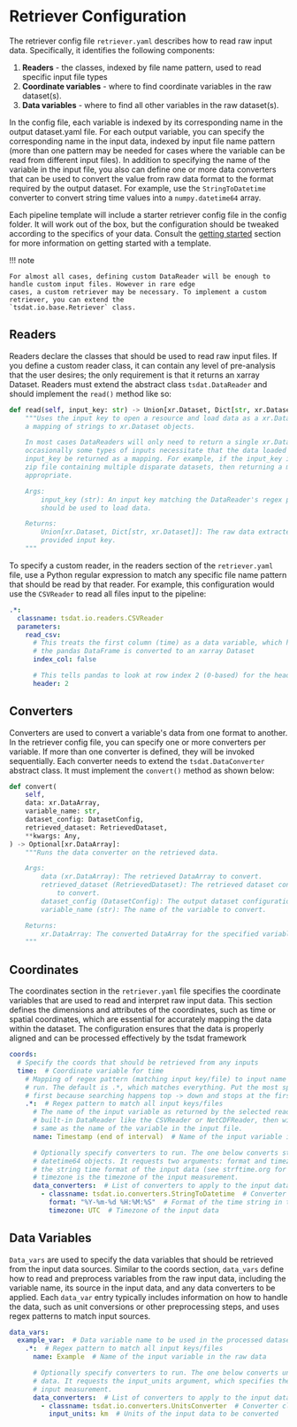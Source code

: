 # Retriever Configuration

The retriever config file `retriever.yaml` describes how to read raw input data. Specifically, it identifies the
following components:

1. **Readers** - the classes, indexed by file name pattern, used to read specific input file types
2. **Coordinate variables** - where to find coordinate variables in the raw dataset(s).
3. **Data variables** - where to find all other variables in the raw dataset(s).

In the config file, each variable is indexed by its corresponding name in the output dataset.yaml file. For each output
variable, you can specify the corresponding name in the input data, indexed by input file name pattern (more than one
pattern may be needed for cases where the variable can be read from different input files). In addition to specifying
the name of the variable in the input file, you also can define one or more data converters that can be used to convert
the value from raw data format to the format required by the output dataset. For example, use the `StringToDatetime`
converter to convert string time values into a `numpy.datetime64` array.

Each pipeline template will include a starter retriever config file in the config folder. It will work out of the box,
but the configuration should be tweaked according to the specifics of your data. Consult the
[getting started](../getting_started.md) section for more information on getting started with a template.

!!! note

    For almost all cases, defining custom DataReader will be enough to handle custom input files. However in rare edge
    cases, a custom retriever may be necessary. To implement a custom retriever, you can extend the
    `tsdat.io.base.Retriever` class.

## Readers

Readers declare the classes that should be used to read raw input files. If you define a custom reader class, it can
contain any level of pre-analysis that the user desires; the only requirement is that it returns an xarray Dataset.
Readers must extend the abstract class `tsdat.DataReader` and should implement the `read()` method like so:

```python
def read(self, input_key: str) -> Union[xr.Dataset, Dict[str, xr.Dataset]]:
    """Uses the input key to open a resource and load data as a xr.Dataset object or as
    a mapping of strings to xr.Dataset objects.

    In most cases DataReaders will only need to return a single xr.Dataset, but
    occasionally some types of inputs necessitate that the data loaded from the
    input_key be returned as a mapping. For example, if the input_key is a path to a
    zip file containing multiple disparate datasets, then returning a mapping is
    appropriate.

    Args:
        input_key (str): An input key matching the DataReader's regex pattern that
        should be used to load data.

    Returns:
        Union[xr.Dataset, Dict[str, xr.Dataset]]: The raw data extracted from the
        provided input key.
    """
```

To specify a custom reader, in the readers section of the `retriever.yaml` file, use a Python regular expression to
match any specific file name pattern that should be read by that reader. For example, this configuration would use the
`CSVReader` to read all files input to the pipeline:

```yaml
.*:
  classname: tsdat.io.readers.CSVReader
  parameters:
    read_csv:
      # This treats the first column (time) as a data variable, which helps for when
      # the pandas DataFrame is converted to an xarray Dataset
      index_col: false

      # This tells pandas to look at row index 2 (0-based) for the header
      header: 2
```

## Converters

Converters are used to convert a variable's data from one format to another. In the retriever config file, you can
specify one or more converters per variable. If more than one converter is defined, they will be invoked sequentially.
Each converter needs to extend the `tsdat.DataConverter` abstract class. It must implement the `convert()` method as
shown below:

```python
def convert(
    self,
    data: xr.DataArray,
    variable_name: str,
    dataset_config: DatasetConfig,
    retrieved_dataset: RetrievedDataset,
    **kwargs: Any,
) -> Optional[xr.DataArray]:
    """Runs the data converter on the retrieved data.

    Args:
        data (xr.DataArray): The retrieved DataArray to convert.
        retrieved_dataset (RetrievedDataset): The retrieved dataset containing data
            to convert.
        dataset_config (DatasetConfig): The output dataset configuration.
        variable_name (str): The name of the variable to convert.

    Returns:
        xr.DataArray: The converted DataArray for the specified variable.
    """
```

## Coordinates

The coordinates section in the `retriever.yaml` file specifies the coordinate variables that are used to read and interpret raw input data. This section defines the dimensions and attributes of the coordinates, such as time or spatial coordinates, which are essential for accurately mapping the data within the dataset. The configuration ensures that the data is properly aligned and can be processed effectively by the tsdat framework

```yaml
coords:
  # Specify the coords that should be retrieved from any inputs
  time:  # Coordinate variable for time
    # Mapping of regex pattern (matching input key/file) to input name & converter(s) to
    # run. The default is .*, which matches everything. Put the most specific patterns
    # first because searching happens top -> down and stops at the first match.
    .*:  # Regex pattern to match all input keys/files
      # The name of the input variable as returned by the selected reader. If using a
      # built-in DataReader like the CSVReader or NetCDFReader, then will be exactly the
      # same as the name of the variable in the input file.
      name: Timestamp (end of interval)  # Name of the input variable in the raw data

      # Optionally specify converters to run. The one below converts string values into
      # datetime64 objects. It requests two arguments: format and timezone. Format is
      # the string time format of the input data (see strftime.org for more info), and
      # timezone is the timezone of the input measurement.
      data_converters:  # List of converters to apply to the input data
        - classname: tsdat.io.converters.StringToDatetime  # Converter class to use
          format: "%Y-%m-%d %H:%M:%S"  # Format of the time string in the input data
          timezone: UTC  # Timezone of the input data
```

## Data Variables

`Data_vars` are used to specify the data variables that should be retrieved from the input data sources. Similar to the coords section, `data_vars` define how to read and preprocess variables from the raw input data, including the variable name, its source in the input data, and any data converters to be applied. Each `data_var` entry typically includes information on how to handle the data, such as unit conversions or other preprocessing steps, and uses regex patterns to match input sources.

```yaml
data_vars:
  example_var:  # Data variable name to be used in the processed dataset
    .*:  # Regex pattern to match all input keys/files
      name: Example  # Name of the input variable in the raw data

      # Optionally specify converters to run. The one below converts units of the input
      # data. It requests the input_units argument, which specifies the units of the
      # input measurement.
      data_converters:  # List of converters to apply to the input data
        - classname: tsdat.io.converters.UnitsConverter  # Converter class to use
          input_units: km  # Units of the input data to be converted
```
